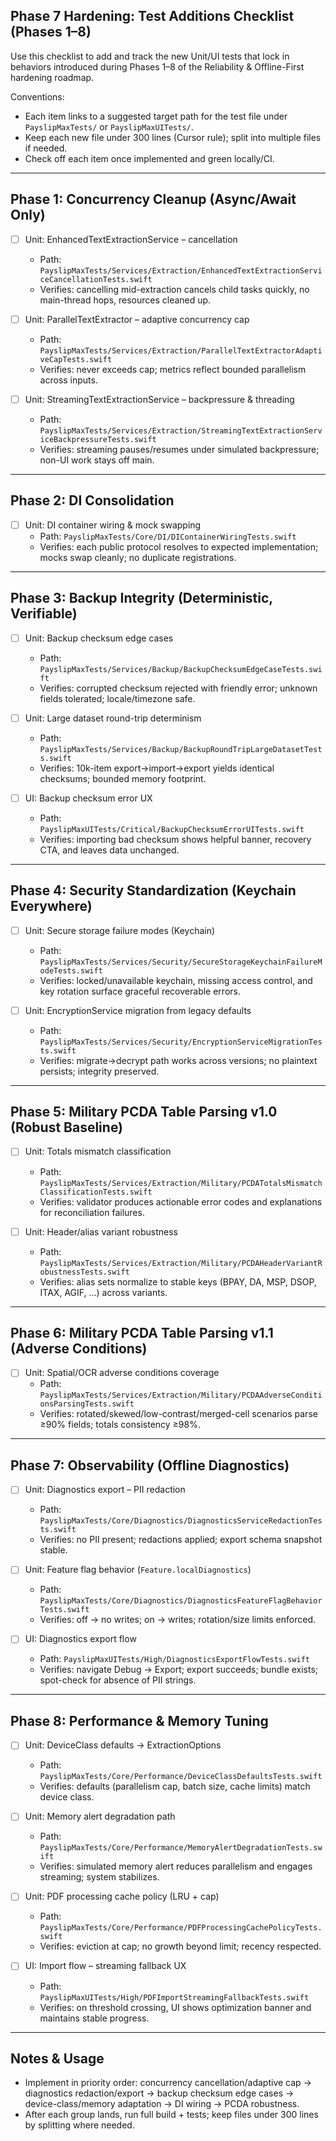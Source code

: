## Phase 7 Hardening: Test Additions Checklist (Phases 1–8)

Use this checklist to add and track the new Unit/UI tests that lock in behaviors introduced during Phases 1–8 of the Reliability & Offline-First hardening roadmap.

Conventions:
- Each item links to a suggested target path for the test file under `PayslipMaxTests/` or `PayslipMaxUITests/`.
- Keep each new file under 300 lines (Cursor rule); split into multiple files if needed.
- Check off each item once implemented and green locally/CI.

---

## Phase 1: Concurrency Cleanup (Async/Await Only)

- [ ] Unit: EnhancedTextExtractionService – cancellation
  - Path: `PayslipMaxTests/Services/Extraction/EnhancedTextExtractionServiceCancellationTests.swift`
  - Verifies: cancelling mid-extraction cancels child tasks quickly, no main-thread hops, resources cleaned up.

- [ ] Unit: ParallelTextExtractor – adaptive concurrency cap
  - Path: `PayslipMaxTests/Services/Extraction/ParallelTextExtractorAdaptiveCapTests.swift`
  - Verifies: never exceeds cap; metrics reflect bounded parallelism across inputs.

- [ ] Unit: StreamingTextExtractionService – backpressure & threading
  - Path: `PayslipMaxTests/Services/Extraction/StreamingTextExtractionServiceBackpressureTests.swift`
  - Verifies: streaming pauses/resumes under simulated backpressure; non-UI work stays off main.

---

## Phase 2: DI Consolidation

- [ ] Unit: DI container wiring & mock swapping
  - Path: `PayslipMaxTests/Core/DI/DIContainerWiringTests.swift`
  - Verifies: each public protocol resolves to expected implementation; mocks swap cleanly; no duplicate registrations.

---

## Phase 3: Backup Integrity (Deterministic, Verifiable)

- [ ] Unit: Backup checksum edge cases
  - Path: `PayslipMaxTests/Services/Backup/BackupChecksumEdgeCaseTests.swift`
  - Verifies: corrupted checksum rejected with friendly error; unknown fields tolerated; locale/timezone safe.

- [ ] Unit: Large dataset round-trip determinism
  - Path: `PayslipMaxTests/Services/Backup/BackupRoundTripLargeDatasetTests.swift`
  - Verifies: 10k-item export→import→export yields identical checksums; bounded memory footprint.

- [ ] UI: Backup checksum error UX
  - Path: `PayslipMaxUITests/Critical/BackupChecksumErrorUITests.swift`
  - Verifies: importing bad checksum shows helpful banner, recovery CTA, and leaves data unchanged.

---

## Phase 4: Security Standardization (Keychain Everywhere)

- [ ] Unit: Secure storage failure modes (Keychain)
  - Path: `PayslipMaxTests/Services/Security/SecureStorageKeychainFailureModeTests.swift`
  - Verifies: locked/unavailable keychain, missing access control, and key rotation surface graceful recoverable errors.

- [ ] Unit: EncryptionService migration from legacy defaults
  - Path: `PayslipMaxTests/Services/Security/EncryptionServiceMigrationTests.swift`
  - Verifies: migrate→decrypt path works across versions; no plaintext persists; integrity preserved.

---

## Phase 5: Military PCDA Table Parsing v1.0 (Robust Baseline)

- [ ] Unit: Totals mismatch classification
  - Path: `PayslipMaxTests/Services/Extraction/Military/PCDATotalsMismatchClassificationTests.swift`
  - Verifies: validator produces actionable error codes and explanations for reconciliation failures.

- [ ] Unit: Header/alias variant robustness
  - Path: `PayslipMaxTests/Services/Extraction/Military/PCDAHeaderVariantRobustnessTests.swift`
  - Verifies: alias sets normalize to stable keys (BPAY, DA, MSP, DSOP, ITAX, AGIF, …) across variants.

---

## Phase 6: Military PCDA Table Parsing v1.1 (Adverse Conditions)

- [ ] Unit: Spatial/OCR adverse conditions coverage
  - Path: `PayslipMaxTests/Services/Extraction/Military/PCDAAdverseConditionsParsingTests.swift`
  - Verifies: rotated/skewed/low-contrast/merged-cell scenarios parse ≥90% fields; totals consistency ≥98%.

---

## Phase 7: Observability (Offline Diagnostics)

- [ ] Unit: Diagnostics export – PII redaction
  - Path: `PayslipMaxTests/Core/Diagnostics/DiagnosticsServiceRedactionTests.swift`
  - Verifies: no PII present; redactions applied; export schema snapshot stable.

- [ ] Unit: Feature flag behavior (`Feature.localDiagnostics`)
  - Path: `PayslipMaxTests/Core/Diagnostics/DiagnosticsFeatureFlagBehaviorTests.swift`
  - Verifies: off → no writes; on → writes; rotation/size limits enforced.

- [ ] UI: Diagnostics export flow
  - Path: `PayslipMaxUITests/High/DiagnosticsExportFlowTests.swift`
  - Verifies: navigate Debug → Export; export succeeds; bundle exists; spot-check for absence of PII strings.

---

## Phase 8: Performance & Memory Tuning

- [ ] Unit: DeviceClass defaults → ExtractionOptions
  - Path: `PayslipMaxTests/Core/Performance/DeviceClassDefaultsTests.swift`
  - Verifies: defaults (parallelism cap, batch size, cache limits) match device class.

- [ ] Unit: Memory alert degradation path
  - Path: `PayslipMaxTests/Core/Performance/MemoryAlertDegradationTests.swift`
  - Verifies: simulated memory alert reduces parallelism and engages streaming; system stabilizes.

- [ ] Unit: PDF processing cache policy (LRU + cap)
  - Path: `PayslipMaxTests/Core/Performance/PDFProcessingCachePolicyTests.swift`
  - Verifies: eviction at cap; no growth beyond limit; recency respected.

- [ ] UI: Import flow – streaming fallback UX
  - Path: `PayslipMaxUITests/High/PDFImportStreamingFallbackTests.swift`
  - Verifies: on threshold crossing, UI shows optimization banner and maintains stable progress.

---

## Notes & Usage

- Implement in priority order: concurrency cancellation/adaptive cap → diagnostics redaction/export → backup checksum edge cases → device-class/memory adaptation → DI wiring → PCDA robustness.
- After each group lands, run full build + tests; keep files under 300 lines by splitting where needed.



